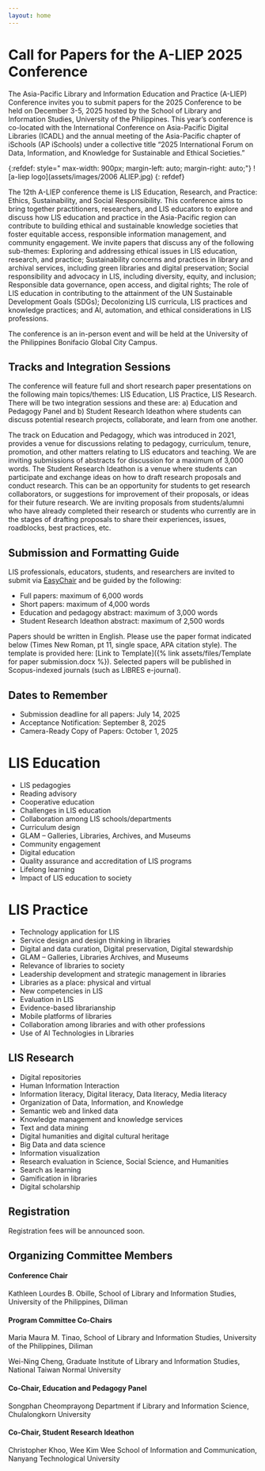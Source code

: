 ```yaml
---
layout: home
---
```

# Call for Papers for the A-LIEP 2025 Conference

The Asia-Pacific Library and Information Education and Practice (A-LIEP) Conference invites you to submit papers for the 2025 Conference to be held on December 3-5, 2025 hosted by the School of Library and Information Studies, University of the Philippines. This year’s conference is co-located with the International Conference on Asia-Pacific Digital Libraries (ICADL) and the annual meeting of the Asia-Pacific chapter of iSchools (AP iSchools) under a collective title “2025 International Forum on Data, Information, and Knowledge for Sustainable and Ethical Societies.”

{:refdef: style=" max-width: 900px;   margin-left: auto; margin-right: auto;"}
![a-liep logo](assets/images/2006 ALIEP.jpg)
{: refdef}

The 12th A-LIEP conference theme is LIS Education, Research, and Practice: Ethics, Sustainability, and Social Responsibility. This conference aims to bring together practitioners, researchers, and LIS educators to explore and discuss how LIS education and practice in the Asia-Pacific region can contribute to building ethical and sustainable knowledge societies that foster equitable access, responsible information management, and community engagement.  We invite papers that discuss any of the following sub-themes: Exploring and addressing ethical issues in LIS education, research, and practice; Sustainability concerns and practices in library and archival services, including green libraries and digital preservation; Social responsibility and advocacy in LIS, including diversity, equity, and inclusion; Responsible data governance, open access, and digital rights; The role of LIS education in contributing to the attainment of the UN Sustainable Development Goals (SDGs); Decolonizing LIS curricula, LIS practices and knowledge practices; and AI, automation, and ethical considerations in LIS professions.

The conference is an in-person event and will be held at the University of the Philippines Bonifacio Global City Campus.

## Tracks and Integration Sessions
The conference will feature full and short research paper presentations on the following main topics/themes: LIS Education, LIS Practice, LIS Research. There will be two integration sessions and these are: a) Education and Pedagogy Panel  and b) Student Research Ideathon where students can discuss potential research projects, collaborate, and learn from one another.

The track on Education and Pedagogy, which was introduced in 2021, provides a venue for discussions relating to pedagogy, curriculum, tenure, promotion, and other matters relating to LIS educators and teaching.  We are inviting submissions of abstracts for discussion for a maximum of 3,000 words.
The Student Research Ideathon is a venue where students can participate and exchange ideas on how to draft research proposals and conduct research.  This can be an opportunity for students to get research collaborators, or suggestions for improvement of their proposals, or ideas for their future research.  We are inviting proposals from students/alumni who have already completed their research or students who currently are in the stages of drafting proposals to share their experiences, issues, roadblocks, best practices, etc.

## Submission and Formatting Guide
LIS professionals, educators, students, and researchers are invited to submit via [EasyChair](https://easychair.org/conferences/?conf=aliep2025) and be guided by the following:
* Full papers: maximum of 6,000 words
* Short papers: maximum of 4,000 words
* Education and pedagogy abstract: maximum of 3,000 words
* Student Research Ideathon abstract: maximum of 2,500 words

Papers should be written in English.  Please use the paper format indicated below (Times New Roman, pt 11, single space, APA citation style). The template is provided here: [Link to Template]({% link assets/files/Template for paper submission.docx %}).
Selected papers will be published in Scopus-indexed journals (such as LIBRES e-journal).

## Dates to Remember
- Submission deadline for all papers: July 14, 2025
- Acceptance Notification: September 8, 2025
- Camera-Ready Copy of Papers: October 1, 2025


# LIS Education
* LIS pedagogies
* Reading advisory
* Cooperative education
* Challenges in LIS education
* Collaboration among LIS schools/departments
* Curriculum design
* GLAM – Galleries, Libraries, Archives, and Museums
* Community engagement
* Digital education
* Quality assurance and accreditation of LIS programs
* Lifelong learning
* Impact of LIS education to society

# LIS Practice
* Technology application for LIS
* Service design and design thinking in libraries
* Digital and data curation, Digital preservation, Digital stewardship
* GLAM – Galleries, Libraries Archives, and Museums
* Relevance of libraries to society
* Leadership development and strategic management in libraries
* Libraries as a place: physical and virtual
* New competencies in LIS
* Evaluation in LIS
* Evidence-based librarianship
* Mobile platforms of libraries
* Collaboration among libraries and with other professions
* Use of AI Technologies in Libraries

## LIS Research
* Digital repositories
* Human Information Interaction
* Information literacy, Digital literacy, Data literacy, Media literacy
* Organization of Data, Information, and Knowledge
* Semantic web and linked data
* Knowledge management and knowledge services
* Text and data mining
* Digital humanities and digital cultural heritage
* Big Data and data science
* Information visualization
* Research evaluation in Science, Social Science, and Humanities
* Search as learning
* Gamification in libraries
* Digital scholarship

## Registration
Registration fees will be announced soon.  

## Organizing Committee Members
#### Conference Chair
Kathleen Lourdes B. Obille, School of Library and Information Studies, University of the Philippines, Diliman

#### Program Committee Co-Chairs
Maria Maura M. Tinao, School of Library and Information Studies, University of the Philippines, Diliman

Wei-Ning Cheng, Graduate Institute of Library and Information Studies, National Taiwan Normal University

#### Co-Chair, Education and Pedagogy Panel
Songphan Cheomprayong Department if Library and Information Science, Chulalongkorn University

#### Co-Chair, Student Research Ideathon
Christopher Khoo, Wee Kim Wee School of Information and Communication, Nanyang Technological University
